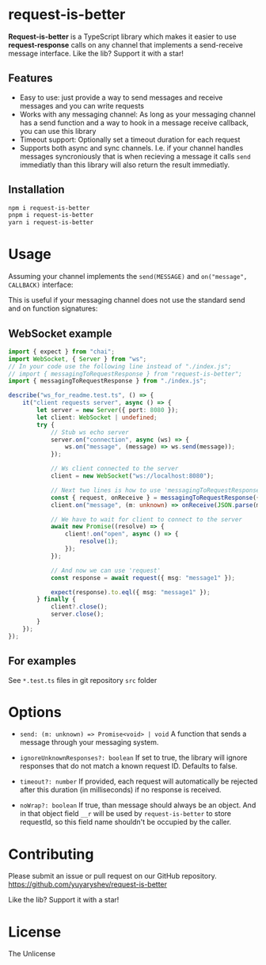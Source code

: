 # request-is-better

**Request-is-better** is a TypeScript library which makes it easier to use **request-response** calls on any channel that implements a send-receive message interface.
Like the lib? Support it with a star! 

## Features

- Easy to use: just provide a way to send messages and receive messages and you can write requests
- Works with any messaging channel: As long as your messaging channel has a send function and a way to hook in a message receive callback, you can use this library
- Timeout support: Optionally set a timeout duration for each request
- Supports both async and sync channels. I.e. if your channel handles messages syncroniously that is when recieving a message it calls `send` immediatly than this library will also return the result immediatly. 

## Installation
```bash
npm i request-is-better
pnpm i request-is-better
yarn i request-is-better
```

# Usage
Assuming your channel implements the `send(MESSAGE)` and `on("message", CALLBACK)` interface:

This is useful if your messaging channel does not use the standard send and on function signatures:

## WebSocket example
```typescript
import { expect } from "chai";
import WebSocket, { Server } from "ws";
// In your code use the following line instead of "./index.js";
// import { messagingToRequestResponse } from "request-is-better";
import { messagingToRequestResponse } from "./index.js";

describe("ws_for_readme.test.ts", () => {
    it("client requests server", async () => {
        let server = new Server({ port: 8080 });
        let client: WebSocket | undefined;
        try {
            // Stub ws echo server
            server.on("connection", async (ws) => {
                ws.on("message", (message) => ws.send(message));
            });

            // Ws client connected to the server
            client = new WebSocket("ws://localhost:8080");

            // Next two lines is how to use 'messagingToRequestResponse' from request is better
            const { request, onReceive } = messagingToRequestResponse({ send: (m: unknown) => client!.send(JSON.stringify(m)) });
            client.on("message", (m: unknown) => onReceive(JSON.parse(m as string)));

            // We have to wait for client to connect to the server
            await new Promise((resolve) => {
                client!.on("open", async () => {
                    resolve(1);
                });
            });

            // And now we can use 'request'
            const response = await request({ msg: "message1" });

            expect(response).to.eql({ msg: "message1" });
        } finally {
            client?.close();
            server.close();
        }
    });
});
```

## For examples
See `*.test.ts` files in git repository `src` folder

# Options
- `send: (m: unknown) => Promise<void> | void`
A function that sends a message through your messaging system.

- `ignoreUnknownResponses?: boolean`
If set to true, the library will ignore responses that do not match a known request ID. Defaults to false.

- `timeout?: number`
If provided, each request will automatically be rejected after this duration (in milliseconds) if no response is received.

- `noWrap?: boolean`
If true, than message should always be an object. And in that object field `__r` will be used by `request-is-better` to store requestId, so this field name shouldn't be occupied by the caller.

# Contributing
Please submit an issue or pull request on our GitHub repository.
https://github.com/yuyaryshev/request-is-better

Like the lib? Support it with a star! 

# License
The Unlicense
